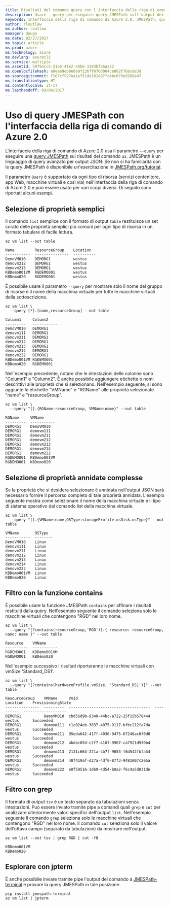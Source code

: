 ```yaml
---
title: Risultati del comando query con l'interfaccia della riga di comando di Azure 2.0
description: Usare --query per eseguire query JMESPath sull'output dei comandi dell'interfaccia della riga di comando di Azure 2.0.
keywords: Interfaccia della riga di comando di Azure 2.0, JMESPath, query, Linux, Mac, Windows, OS X
author: rloutlaw
ms.author: routlaw
manager: douge
ms.date: 02/27/2017
ms.topic: article
ms.prod: azure
ms.technology: azure
ms.devlang: azurecli
ms.service: multiple
ms.assetid: 5979acc5-21a5-41e2-a4b6-3183bfe6aa22
ms.openlocfilehash: e0eee9eb9e0a9f136ff076d064ce802f76bc8e3d
ms.sourcegitcommit: f107cf927ea1ef51de181d87fc4bc078e9288e47
ms.translationtype: HT
ms.contentlocale: it-IT
ms.lasthandoff: 09/04/2017
---
```

# <a name="using-jmespath-queries-with-azure-cli-20"></a>Uso di query JMESPath con l'interfaccia della riga di comando di Azure 2.0

L'interfaccia della riga di comando di Azure 2.0 usa il parametro `--query` per eseguire una [query JMESPath](http://jmespath.org) sui risultati del comando `az`. JMESPath è un linguaggio di query avanzato per output JSON.  Se non si ha familiarità con le query JMESPath è disponibile un'esercitazione in [JMESPath.org/tutorial](http://JMESPath.org/tutorial.html).

Il parametro `Query` è supportato da ogni tipo di risorsa (servizi contenitore, app Web, macchine virtuali e così via) nell'interfaccia della riga di comando di Azure 2.0 e può essere usato per vari scopi diversi.  Di seguito sono riportati alcuni esempi.

## <a name="selecting-simple-properties"></a>Selezione di proprietà semplici

Il comando `list` semplice con il formato di output `table` restituisce un set curato delle proprietà semplici più comuni per ogni tipo di risorsa in un formato tabulare di facile lettura.

```azurecli-interactive
az vm list --out table
```

```
Name         ResourceGroup    Location
-----------  ---------------  ----------
DemoVM010    DEMORG1          westus
demovm212    DEMORG1          westus
demovm213    DEMORG1          westus
KBDemo001VM  RGDEMO001        westus
KBDemo020    RGDEMO001        westus
```

È possibile usare il parametro `--query` per mostrare solo il nome del gruppo di risorse e il nome della macchina virtuale per tutte le macchine virtuali della sottoscrizione.

```azurecli-interactive
az vm list \
  --query [*].[name,resourceGroup] --out table
```

```
Column1     Column2
---------   -----------
DemoVM010   DEMORG1
demovm111   DEMORG1
demovm211   DEMORG1
demovm212   DEMORG1
demovm213   DEMORG1
demovm214   DEMORG1
demovm222   DEMORG1
KBDemo001VM RGDEMO001
KBDemo020   RGDEMO001
```

Nell'esempio precedente, notare che le intestazioni delle colonne sono "Column1" e "Column2".  È anche possibile aggiungere etichette o nomi descrittivi alle proprietà che si selezionano.  Nell'esempio seguente, si sono aggiunte le etichette "VMName" e "RGName" alle proprietà selezionate "name" e "resourceGroup".


```azurecli-interactive
az vm list \
  --query "[].{RGName:resourceGroup, VMName:name}" --out table
```

```
RGName     VMName
---------  -----------
DEMORG1    DemoVM010
DEMORG1    demovm111
DEMORG1    demovm211
DEMORG1    demovm212
DEMORG1    demovm213
DEMORG1    demovm214
DEMORG1    demovm222
RGDEMO001  KBDemo001VM
RGDEMO001  KBDemo020
```

## <a name="selecting-complex-nested-properties"></a>Selezione di proprietà annidate complesse

Se la proprietà che si desidera selezionare è annidata nell'output JSON sarà necessario fornire il percorso completo di tale proprietà annidata. L'esempio seguente mostra come selezionare il nome della macchina virtuale e il tipo di sistema operativo dal comando list della macchina virtuale.

```azurecli-interactive
az vm list \
  --query "[].{VMName:name,OSType:storageProfile.osDisk.osType}" --out table
```

```
VMName       OSType
-----------  --------
DemoVM010    Linux
demovm111    Linux
demovm211    Linux
demovm212    Linux
demovm213    Linux
demovm214    Linux
demovm222    Linux
KBDemo001VM  Linux
KBDemo020    Linux
```

## <a name="filter-with-the-contains-function"></a>Filtro con la funzione contains

È possibile usare la funzione JMESPath `contains` per affinare i risultati restituiti dalla query.
Nell'esempio seguente il comando seleziona solo le macchine virtuali che contengono "RGD" nel loro nome.  

```azurecli-interactive
az vm list \
  --query "[?contains(resourceGroup,'RGD')].{ resource: resourceGroup, name: name }" --out table
```

```
Resource    VMName
----------  -----------
RGDEMO001   KBDemo001VM
RGDEMO001   KBDemo020
```

Nell'esempio successivo i risultati riporteranno le macchine virtuali con vmSize 'Standard_DS1'.

```azurecli-interactive
az vm list \
  --query "[?contains(hardwareProfile.vmSize, 'Standard_DS1')]" --out table
```

```
ResourceGroup    VMName     VmId                                  Location    ProvisioningState
---------------  ---------  ------------------------------------  ----------  -------------------
DEMORG1          DemoVM010  cbd56d9b-9340-44bc-a722-25f15b578444  westus      Succeeded
DEMORG1          demovm111  c1c024eb-3837-4075-9117-bfbc212fa7da  westus      Succeeded
DEMORG1          demovm211  95eda642-417f-4036-9475-67246ac0f0d0  westus      Succeeded
DEMORG1          demovm212  4bdac85d-c2f7-410f-9907-ca7921d930b4  westus      Succeeded
DEMORG1          demovm213  2131c664-221a-4b7f-9653-f6d542fbfa34  westus      Succeeded
DEMORG1          demovm214  48f419af-d27a-4df0-87f3-9481007c2e5a  westus      Succeeded
DEMORG1          demovm222  e0f59516-1d69-4d54-b8a2-f6c4a5d031de  westus      Succeeded
```

## <a name="filter-with-grep"></a>Filtro con grep

Il formato di output `tsv` è un testo separato da tabulazioni senza intestazioni. Può essere inviato tramite pipe a comandi quali `grep` e `cut` per analizzare ulteriormente valori specifici dell'output `list`. Nell'esempio seguente il comando `grep` seleziona solo le macchine virtuali che contengono "RGD" nel loro nome.  Il comando `cut` seleziona solo il valore dell'ottavo campo (separato da tabulazioni) da mostrare nell'output.

```azurecli-interactive
az vm list --out tsv | grep RGD | cut -f8
```

```
KBDemo001VM
KBDemo020
```

## <a name="explore-with-jpterm"></a>Esplorare con jpterm

È anche possibile inviare tramite pipe l'output del comando a [JMESPath-terminal](https://github.com/jmespath/jmespath.terminal) e provare la query JMESPath in tale posizione.

```bash
pip install jmespath-terminal
az vm list | jpterm
```

